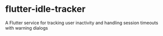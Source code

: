 # flutter-idle-tracker
A Flutter service for tracking user inactivity and handling session timeouts with warning dialogs
